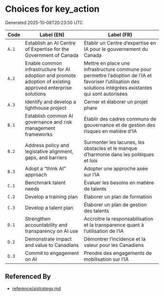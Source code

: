 # Choices for key_action

Generated 2025-10-08T20:23:50 UTC

| Code | Label (EN) | Label (FR) |
|------|------------|------------|
| `A.1` | Establish an AI Centre of Expertise for the Government of Canada | Établir un Centre d’expertise en IA pour le gouvernement du Canada |
| `A.2` | Enable common infrastructure for AI adoption and promote adoption of existing approved enterprise solutions | Mettre en place une infrastructure commune pour permettre l’adoption de l’IA et favoriser l’utilisation des solutions intégrées existantes qui sont autorisées |
| `A.3` | Identify and develop a lighthouse project | Cerner et élaborer un projet phare |
| `B.1` | Establish common AI governance and risk management frameworks | Établir des cadres communs de gouvernance et de gestion des risques en matière d'IA |
| `B.2` | Address policy and legislative alignment, gaps, and barriers | Surmonter les lacunes, les obstacles et le manque d’harmonie dans les politiques et lois |
| `B.3` | Adopt a “think AI” approach | Adopter une approche axée sur l’IA |
| `C.1` | Benchmark talent needs | Évaluer les besoins en matière de talents |
| `C.2` | Develop a training plan | Élaborer un plan de formation |
| `C.3` | Develop a talent plan | Élaborer un plan de gestion des talents |
| `D.1` | Strengthen accountability and transparency on AI use | Accroître la responsabilisation et la transparence quant à l’utilisation de l’IA |
| `D.2` | Demonstrate impact and value to Canadians | Démontrer l’incidence et la valeur pour les Canadiens |
| `D.3` | Commit to engagement on AI | Prendre des engagements de mobilisation sur l’IA |


## Referenced By

- [reference/aistrategy.md](../reference/aistrategy.md)
